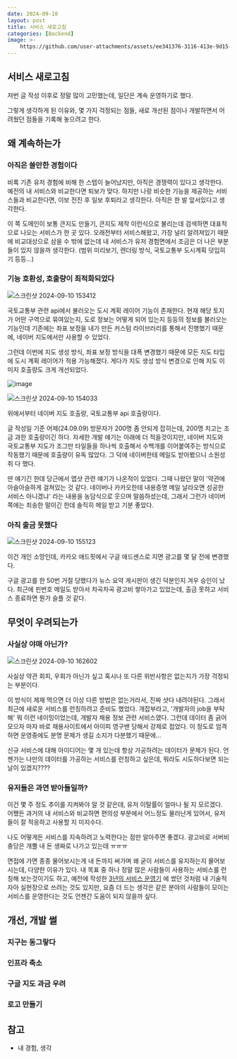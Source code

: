 ```yaml
---
date: 2024-09-10
layout: post
title: 서비스 새로고침
categories: [Backend]
image: >-
    https://github.com/user-attachments/assets/ee341376-3116-413e-9d15-fba7451b0d17
---
```


## 서비스 새로고침

저번 글 작성 이후로 정말 많이 고민했는데, 일단은 계속 운영하기로 했다.

그렇게 생각하게 된 이유와, 몇 가지 걱정되는 점들, 새로 개선된 점이나 개발하면서 어려웠던 점들을 기록해 놓으려고 한다.

## 왜 계속하는가

### 아직은 쓸만한 경험이다

비록 기존 유저 경험에 비해 한 스텝이 늘어났지만, 아직은 경쟁력이 있다고 생각한다.
예전의 내 서비스와 비교한다면 퇴보가 맞다.
하지만 나랑 비슷한 기능을 제공하는 서비스들과 비교한다면, 이보 전진 후 일보 후퇴라고 생각한다. 
아직은 한 발 앞서있다고 생각한다.

이 쪽 도메인이 보통 큰지도 만들기, 큰지도 제작 이런식으로 불리는데 검색하면 대표적으로 나오는 서비스가 한 곳 있다.
오래전부터 서비스해왔고, 가장 널리 알려져있기 때문에 비교대상으로 삼을 수 밖에 없는데 
내 서비스가 유저 경험면에서 조금은 더 나은 부분들이 있지 않을까 생각한다. (범위 미리보기, 렌더링 방식, 국토교통부 도시계획 덧입히기 등등...)


### 기능 호환성, 호출량이 최적화되었다

![스크린샷 2024-09-10 153412](https://github.com/user-attachments/assets/79e91f1e-ebc5-44d4-91f4-114cbeff6bba)

국토교통부 관련 api에서 불러오는 도시 계획 레이어 기능이 존재한다.
현재 해당 토지가 어떤 구역으로 묶여있는지, 도로 정보는 어떻게 되어 있는지 등등의 정보를 불러오는 기능인데 기존에는 좌표 보정을 내가 만든 커스텀 라이브러리를 통해서 진행했기 때문에, 네이버 지도에서만 사용할 수 있었다.

그런데 이번에 지도 생성 방식, 좌표 보정 방식을 대폭 변경했기 때문에 모든 지도 타입에 도시 계획 레이어가 적용 가능해졌다. 게다가 지도 생성 방식 변경으로 인해 지도 이미지 호출량도 크게 개선되었다.


![image](https://github.com/user-attachments/assets/3ec003fe-1b84-4ac8-8379-0e567a421075)


![스크린샷 2024-09-10 154033](https://github.com/user-attachments/assets/53fee97f-ab5c-4709-9455-8ff9158de762)

위에서부터 네이버 지도 호출량, 국토교통부 api 호출량이다.

글 작성일 기준 어제(24.09.09) 방문자가 200명 좀 안되게 잡히는데, 200명 치고는 조금 과한 호출량이긴 하다. 자세한 개발 얘기는 아래에 더 적을것이지만, 네이버 지도와 국토교통부 지도가 조그만 타일들을 하나씩 호출해서 수백개를 이어붙여주는 방식으로 작동했기 때문에 호출량이 유독 많았다. 
그 덕에 네이버한테 메일도 받아봤으니 소원성취 다 했다.

딴 얘기긴 한데 당근에서 맵샷 관련 얘기가 나온적이 있었다. 그때 나왔던 말이 '약관에 아슬아슬하게 걸쳐있는 것 같다. 네이버나 카카오한테 내용증명 메일 날라오면 성공한 서비스 아니겠냐' 라는 내용을 농담식으로 웃으며 말씀하셨는데, 그래서 그런가 네이버 쪽에는 죄송한 말이긴 한데 솔직히 메일 받고 기분 좋았다.


### 아직 출금 못했다

![스크린샷 2024-09-10 155123](https://github.com/user-attachments/assets/45a10838-454e-485b-baa4-970988d1c07d)

이건 개인 소망인데, 카카오 애드핏에서 구글 애드센스로 지면 광고를 몇 달 전에 변경했다. 

구글 광고를 한 50번 거절 당했다가 뉴스 요약 게시판이 생긴 덕분인지 겨우 승인이 났다. 최근에 핀번호 메일도 받아서 차곡차곡 광고비 쌓아가고 있었는데, 출금 못하고 서비스 종료하면 뭔가 슬플 것 같다.


## 무엇이 우려되는가

### 사실상 야매 아닌가?

![스크린샷 2024-09-10 162602](https://github.com/user-attachments/assets/b7caec86-cc7a-4d60-b2d1-13667e89a759)

사실상 약관 회피, 우회가 아닌가 싶고 혹시나 또 다른 위반사항은 없는지가 가장 걱정되는 부분이다.

이 방식이 제재 먹으면 더 이상 다른 방법은 없는거라서, 진짜 샷다 내려야된다. 그래서 최근에 새로운 서비스를 런칭하려고 준비도 했었다. 
개잡부라고, '개발자의 job을 부탁해' 뭐 이런 네이밍이었는데, 개발자 채용 정보 관련 서비스였다. 
그런데 데이터 좀 긁어모으자 마자 바로 채용사이트에서 아이피 영구밴 당해서 강제로 접었다. 이 정도로 엄격하면 운영중에도 분명 문제가 생길 소지가 다분했기 때문에...

신규 서비스에 대해 아이디어는 몇 개 있는데 항상 가공하려는 데이터가 문제가 된다.
 언젠가는 나만의 데이터를 가공하는 서비스를 런칭하고 싶은데, 뭐라도 시도하다보면 되는 날이 있겠지???? 

### 유저들은 과연 받아들일까?

이건 몇 주 정도 추이를 지켜봐야 알 것 같은데, 유저 이탈률이 얼마나 될 지 모르겠다.
어쨌든 과거의 내 서비스와 비교하면 편의성 부분에서 어느정도 물러난게 있어서, 유저들이 잘 적응하고 사용할 지 미지수다. 

나도 어떻게든 서비스를 지속하려고 노력한다는 점만 알아주면 좋겠다. 광고비로 서버비 충당은 개뿔 내 돈 생짜로 나가고 있는데 ㅠㅠㅠ

면접에 가면 종종 물어보시는게 내 돈까지 써가며 왜 굳이 서비스를 유지하는지 물어보시는데, 다양한 이유가 있다. 내 목표 중 하나 정말 많은 사람들이 사용하는 서비스를 런칭해 보는것이기도 하고, 예전에 작성한 [3년의 서비스 운영기](https://lcw3176.github.io/posts/3%EB%85%84%EC%9D%98_%EC%84%9C%EB%B9%84%EC%8A%A4_%EC%9A%B4%EC%98%81%EA%B8%B0/)  에 썼던 것처럼 내 기술적 자아 실현장으로 쓰려는 것도 있지만, 요즘 더 드는 생각은 같은 분야의 사람들이 모이는 서비스를 운영한다는 것도 언젠간 도움이 되지 않을까 싶다. 

## 개선, 개발 썰

### 지구는 동그랗다


### 인프라 축소


### 구글 지도 과금 우려


### 로고 만들기



## 참고

- 내 경험, 생각